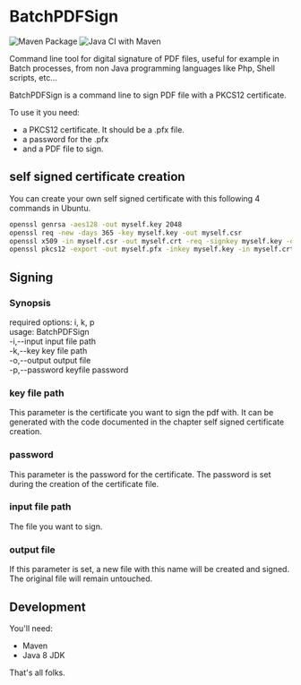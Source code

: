 # BatchPDFSign

![Maven Package](https://github.com/jmarxuach/BatchPDFSign/workflows/Maven%20Package/badge.svg)
![Java CI with Maven](https://github.com/jmarxuach/BatchPDFSign/workflows/Java%20CI%20with%20Maven/badge.svg)


Command line tool for digital signature of PDF files, useful for example in Batch processes, from non Java programming languages like Php, Shell scripts, etc...
 
BatchPDFSign is a command line to sign PDF file with a PKCS12 certificate.

To use it you need: 
- a PKCS12 certificate. It should be a <filename>.pfx file.
- a password for the .pfx
- and a PDF file to sign.

## self signed certificate creation
You can create your own self signed certificate with this following 4 commands in Ubuntu.

```bash
openssl genrsa -aes128 -out myself.key 2048
openssl req -new -days 365 -key myself.key -out myself.csr
openssl x509 -in myself.csr -out myself.crt -req -signkey myself.key -days 365
openssl pkcs12 -export -out myself.pfx -inkey myself.key -in myself.crt
```

## Signing
### Synopsis
required options: i, k, p  
usage: BatchPDFSign  
 -i,--input <arg>      input file path  
 -k,--key <arg>        key file path  
 -o,--output <arg>     output file  
 -p,--password <arg>   keyfile password  

### key file path
This parameter is the certificate you want to sign the pdf with. It can be generated with the code documented in the chapter self signed certificate creation.

### password
This parameter is the password for the certificate. The password is set during the creation of the certificate file.

### input file path
The file you want to sign.

### output file
If this parameter is set, a new file with this name will be created and signed. The original file will remain untouched.

## Development
You'll need:
- Maven
- Java 8 JDK

That's all folks.
